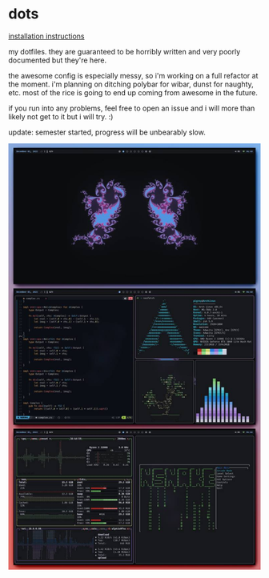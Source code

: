 # dots

[installation instructions](https://github.com/joepigott/dots/blob/main/install.md)

my dotfiles. they are guaranteed to be horribly written and very poorly documented but they're here.

the awesome config is especially messy, so i'm working on a full refactor at the moment. i'm planning on ditching polybar for wibar, dunst for naughty, etc. most of the rice is going to end up coming from awesome in the future.

if you run into any problems, feel free to open an issue and i will more than likely not get to it but i will try. :)

update: semester started, progress will be unbearably slow.

![Image](screenshots/dec-rice/screenshot.png)
